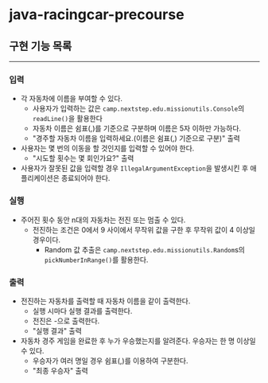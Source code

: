 # java-racingcar-precourse

## 구현 기능 목록
___
### 입력
- 각 자동차에 이름을 부여할 수 있다.
    - 사용자가 입력하는 값은 `camp.nextstep.edu.missionutils.Console`의 `readLine()`을 활용한다
    - 자동차 이름은 쉼표(,)를 기준으로 구분하며 이름은 5자 이하만 가능하다.
    - "경주할 자동차 이름을 입력하세요.(이름은 쉼표(,) 기준으로 구분)" 출력
- 사용자는 몇 번의 이동을 할 것인지를 입력할 수 있어야 한다.
    - "시도할 횟수는 몇 회인가요?" 출력
- 사용자가 잘못된 값을 입력할 경우 `IllegalArgumentException`을 발생시킨 후 애플리케이션은 종료되어야 한다.

### 실행
- 주어진 횟수 동안 n대의 자동차는 전진 또는 멈출 수 있다.
    - 전진하는 조건은 0에서 9 사이에서 무작위 값을 구한 후 무작위 값이 4 이상일 경우이다.
        - Random 값 추출은 `camp.nextstep.edu.missionutils.Random`s의 `pickNumberInRange()`를 활용한다.

### 출력
- 전진하는 자동차를 출력할 때 자동차 이름을 같이 출력한다.
    - 실행 시마다 실행 결과를 출력한다.
    - 전진은 -으로 출력한다.
    - "실행 결과" 출력
- 자동차 경주 게임을 완료한 후 누가 우승했는지를 알려준다. 우승자는 한 명 이상일 수 있다.
    - 우승자가 여러 명일 경우 쉼표(,)를 이용하여 구분한다.
    - "최종 우승자" 출력